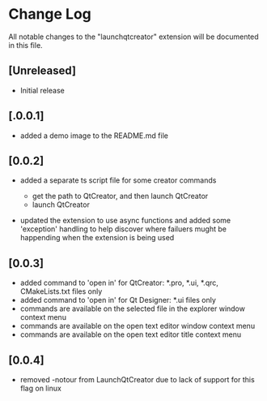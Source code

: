 # Change Log

All notable changes to the "launchqtcreator" extension will be documented in this file.

## [Unreleased]

- Initial release

## [.0.0.1]

- added a demo image to the README.md file

## [0.0.2]

- added a separate ts script file for some creator commands
  - get the path to QtCreator, and then launch QtCreator
  - launch QtCreator

- updated the extension to use async functions and added some 
  'exception' handling to help discover where failuers mught be
  happending when the extension is being used

## [0.0.3]

- added command to 'open in' for QtCreator: *.pro, *.ui, *.qrc, CMakeLists.txt files only
- added command to 'open in' for Qt Designer: *.ui files only
- commands are available on the selected file in the explorer window context menu
- commands are available on the open text editor window context menu
- commands are available on the open text editor title context menu

## [0.0.4]

- removed -notour from LaunchQtCreator due to lack of support for this flag on linux
